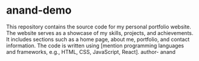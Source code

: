 # anand-demo
This repository contains the source code for my personal portfolio website. The website serves as a showcase of my skills, projects, and achievements. It includes sections such as a home page, about me, portfolio, and contact information. The code is written using [mention programming languages and frameworks, e.g., HTML, CSS, JavaScript, React].
author- anand
